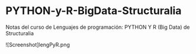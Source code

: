 # PYTHON-y-R-BigData-Structuralia
Notas del curso de Lenguajes de programación: PYTHON Y R (Big Data) de Structuralia

![Screenshot]lengPyR.png

